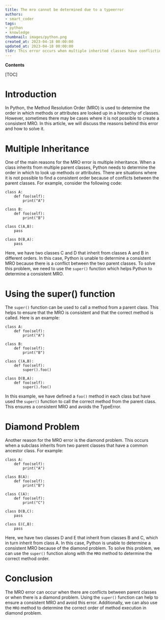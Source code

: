 ```yaml
---
title: The mro cannot be determined due to a typeerror
authors:
- smart_coder
tags:
- python
- knowledge
thumbnail: images/python.png
created_at: 2023-04-18 00:00:00
updated_at: 2023-04-18 00:00:00
tldr: This error occurs when multiple inherited classes have conflicting method definitions or order.
---
```


**Contents**

[TOC]

# Introduction

In Python, the Method Resolution Order (MRO) is used to determine the order in which methods or attributes are looked up in a hierarchy of classes. However, sometimes there may be cases where it is not possible to create a consistent MRO. In this article, we will discuss the reasons behind this error and how to solve it. 

# Multiple Inheritance

One of the main reasons for the MRO error is multiple inheritance. When a class inherits from multiple parent classes, Python needs to determine the order in which to look up methods or attributes. There are situations where it is not possible to find a consistent order because of conflicts between the parent classes. For example, consider the following code:

```
class A:
    def foo(self):
        print("A")

class B:
    def foo(self):
        print("B")

class C(A,B):
    pass

class D(B,A):
    pass

```

Here, we have two classes C and D that inherit from classes A and B in different orders. In this case, Python is unable to determine a consistent MRO because there is a conflict between the two parent classes. To solve this problem, we need to use the `super()` function which helps Python to determine a consistent MRO.

# Using the super() function

The `super()` function can be used to call a method from a parent class. This helps to ensure that the MRO is consistent and that the correct method is called. Here is an example:

```
class A:
    def foo(self):
        print("A")

class B:
    def foo(self):
        print("B")

class C(A,B):
    def foo(self):
        super().foo()

class D(B,A):
    def foo(self):
        super().foo()

```

In this example, we have defined a `foo()` method in each class but have used the `super()` function to call the correct method from the parent class. This ensures a consistent MRO and avoids the TypeError.

# Diamond Problem

Another reason for the MRO error is the diamond problem. This occurs when a subclass inherits from two parent classes that have a common ancestor class. For example:

```
class A:
    def foo(self):
        print("A")

class B(A):
    def foo(self):
        print("B")

class C(A):
    def foo(self):
        print("C")

class D(B,C):
    pass

class E(C,B):
    pass

```

Here, we have two classes D and E that inherit from classes B and C, which in turn inherit from class A. In this case, Python is unable to determine a consistent MRO because of the diamond problem. To solve this problem, we can use the `super()` function along with the `MRO` method to determine the correct method order. 

# Conclusion

The MRO error can occur when there are conflicts between parent classes or when there is a diamond problem. Using the `super()` function can help to ensure a consistent MRO and avoid this error. Additionally, we can also use the `MRO` method to determine the correct order of method execution in diamond problem.
